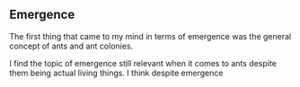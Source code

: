 ## Emergence

The first thing that came to my mind in terms of emergence was the general concept of ants and ant colonies. 

I find the topic of emergence still relevant when it comes to ants despite them being actual living things. I think despite emergence 
